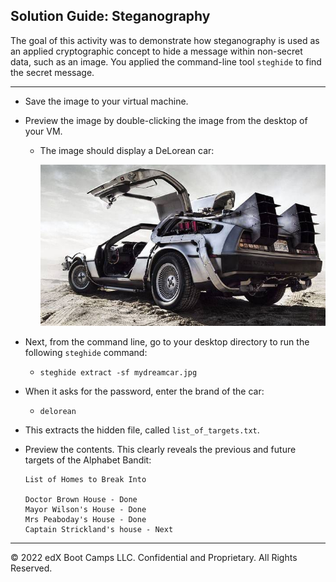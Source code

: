 ## Solution Guide: Steganography

The goal of this activity was to demonstrate how steganography is used as an applied cryptographic concept to hide a message within non-secret data, such as an image. You applied the command-line tool `steghide` to find the secret message.

---

- Save the image to your virtual machine.

- Preview the image by double-clicking the image from the desktop of your VM.
  
  - The image should display a DeLorean car:
  
       ![delorean](images/mydreamcar.jpg)
       
- Next, from the command line, go to your desktop directory to run the following `steghide` command:

  - `steghide extract -sf mydreamcar.jpg`

- When it asks for the password, enter the brand of the car:
   
  - `delorean`
         
- This extracts the hidden file, called  `list_of_targets.txt`.

- Preview the contents. This clearly reveals the previous and future targets of the Alphabet Bandit:

  ```
  List of Homes to Break Into

  Doctor Brown House - Done
  Mayor Wilson's House - Done
  Mrs Peaboday's House - Done
  Captain Strickland's house - Next
  ```
---
 © 2022 edX Boot Camps LLC. Confidential and Proprietary. All Rights Reserved.
